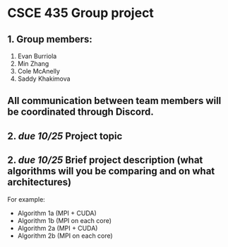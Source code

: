 # CSCE 435 Group project

## 1. Group members:
1. Evan Burriola
2. Min Zhang
3. Cole McAnelly
4. Saddy Khakimova

All communication between team members will be coordinated through Discord.
---

## 2. _due 10/25_ Project topic

## 2. _due 10/25_ Brief project description (what algorithms will you be comparing and on what architectures)

For example:
- Algorithm 1a (MPI + CUDA)
- Algorithm 1b (MPI on each core)
- Algorithm 2a (MPI + CUDA)
- Algorithm 2b (MPI on each core)